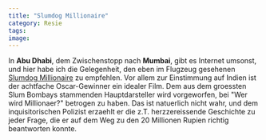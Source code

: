 ```yaml
---
title: "Slumdog Millionaire"
category: Resie
tags: 
image: 
---
```


In **Abu Dhabi**, dem Zwischenstopp nach **Mumbai**, gibt es Internet umsonst, und hier habe ich die Gelegenheit, den eben im Flugzeug gesehenen [Slumdog Millionaire](http://www.imdb.com/title/tt1010048/) zu empfehlen. Vor allem zur Einstimmung auf Indien ist der achtfache Oscar-Gewinner ein idealer Film. Dem aus dem groessten Slum Bombays stammenden Hauptdarsteller wird vorgeworfen, bei "Wer wird Millionaer?" betrogen zu haben. Das ist natuerlich nicht wahr, und dem inquisitorischen Polizist erzaehlt er die z.T. herzzereissende Geschichte zu jeder Frage, die er auf dem Weg zu den 20 Millionen Rupien richtig beantworten konnte.